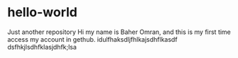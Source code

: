 # hello-world
Just another repository
Hi my name is Baher Omran, and this is my first time access my account in gethub.
idulfhaksdljfhlkajsdhflkasdf
dsfhkjlsdhfklasjdhfk;lsa

